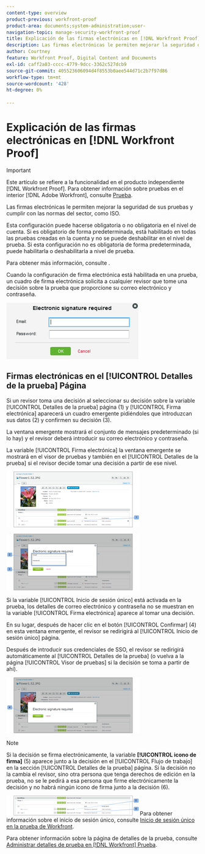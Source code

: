 ```yaml
---
content-type: overview
product-previous: workfront-proof
product-area: documents;system-administration;user-
navigation-topic: manage-security-workfront-proof
title: Explicación de las firmas electrónicas en [!DNL Workfront Proof]
description: Las firmas electrónicas le permiten mejorar la seguridad de sus pruebas y cumplir con las normas del sector, como ISO.
author: Courtney
feature: Workfront Proof, Digital Content and Documents
exl-id: caff2a03-cccc-4779-9dcc-3362c527dcb9
source-git-commit: 405523606094d4f8553b0aee544d71c2b7f97d86
workflow-type: tm+mt
source-wordcount: '428'
ht-degree: 0%

---
```


# Explicación de las firmas electrónicas en [!DNL Workfront Proof]

>[!IMPORTANT]
>
>Este artículo se refiere a la funcionalidad en el producto independiente [!DNL Workfront Proof]. Para obtener información sobre pruebas en el interior [!DNL Adobe Workfront], consulte [Prueba](../../../review-and-approve-work/proofing/proofing.md).

Las firmas electrónicas le permiten mejorar la seguridad de sus pruebas y cumplir con las normas del sector, como ISO.

Esta configuración puede hacerse obligatoria o no obligatoria en el nivel de cuenta. Si es obligatorio de forma predeterminada, está habilitado en todas las pruebas creadas en la cuenta y no se puede deshabilitar en el nivel de prueba. Si esta configuración no es obligatoria de forma predeterminada, puede habilitarla o deshabilitarla a nivel de prueba.

Para obtener más información, consulte .

Cuando la configuración de firma electrónica está habilitada en una prueba, un cuadro de firma electrónica solicita a cualquier revisor que tome una decisión sobre la prueba que proporcione su correo electrónico y contraseña.

![Electronic_sig_required_box.png](assets/electronic-sig-required-box.png)

## Firmas electrónicas en el [!UICONTROL Detalles de la prueba] Página

Si un revisor toma una decisión al seleccionar su decisión sobre la variable [!UICONTROL Detalles de la prueba] página (1) y [!UICONTROL Firma electrónica] aparecerá un cuadro emergente pidiéndoles que introduzcan sus datos (2) y confirmen su decisión (3).

La ventana emergente mostrará el conjunto de mensajes predeterminado (si lo hay) y el revisor deberá introducir su correo electrónico y contraseña.

La variable [!UICONTROL Firma electrónica] la ventana emergente se mostrará en el visor de pruebas y también en el [!UICONTROL Detalles de la prueba] si el revisor decide tomar una decisión a partir de ese nivel.

![Electronic_Signature_-_Proof_Details.png](assets/electronic-signature---proof-details-350x146.png)

![Electronic_Signature_-_Proof_Details_2.png](assets/electronic-signature---proof-details-2-350x148.png)

Si la variable [!UICONTROL Inicio de sesión único] está activada en la prueba, los detalles de correo electrónico y contraseña no se muestran en la variable [!UICONTROL Firma electrónica] aparece al tomar una decisión.

En su lugar, después de hacer clic en el botón [!UICONTROL Confirmar] (4) en esta ventana emergente, el revisor se redirigirá al [!UICONTROL Inicio de sesión único] página.

Después de introducir sus credenciales de SSO, el revisor se redirigirá automáticamente al [!UICONTROL Detalles de la prueba] (o vuelva a la página [!UICONTROL Visor de pruebas] si la decisión se toma a partir de ahí).

![Electronic_Signature_SSO_-_Proof_Details_3.png](assets/electronic-signature-sso---proof-details-3-350x146.png)

>[!NOTE]
>
> Si la decisión se firma electrónicamente, la variable **[!UICONTROL icono de firma]** (5) aparece junto a la decisión en el [!UICONTROL Flujo de trabajo] en la sección [!UICONTROL Detalles de la prueba] página. Si la decisión no la cambia el revisor, sino otra persona que tenga derechos de edición en la prueba, no se le pedirá a esa persona que firme electrónicamente la decisión y no habrá ningún icono de firma junto a la decisión (6).

![Electronic_Signature_icon.png](assets/electronic-signature-icon-350x52.png)Para obtener información sobre el inicio de sesión único, consulte [Inicio de sesión único en la prueba de Workfront](../../../workfront-proof/wp-acct-admin/managing-security/single-sign-on-overview.md).

Para obtener información sobre la página de detalles de la prueba, consulte [Administrar detalles de prueba en [!DNL Workfront] Prueba](../../../workfront-proof/wp-work-proofsfiles/manage-your-work/manage-proof-details.md).
